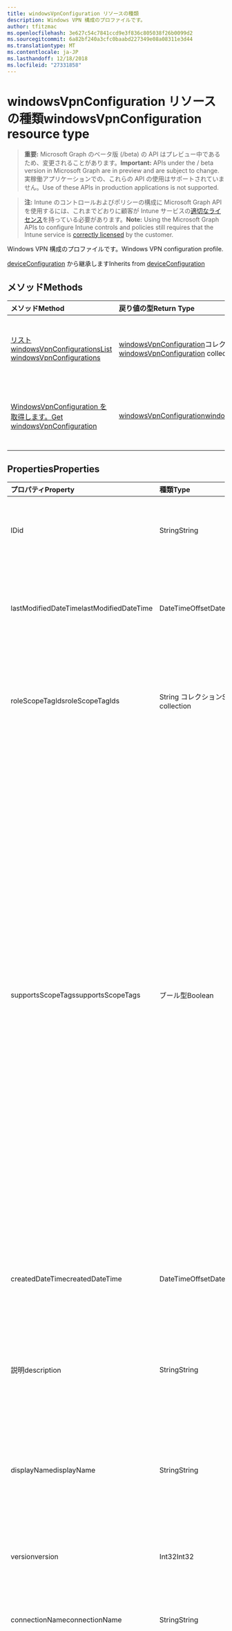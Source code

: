 ```yaml
---
title: windowsVpnConfiguration リソースの種類
description: Windows VPN 構成のプロファイルです。
author: tfitzmac
ms.openlocfilehash: 3e627c54c7841ccd9e3f836c805038f26b0099d2
ms.sourcegitcommit: 6a82bf240a3cfc0baabd227349e08a08311e3d44
ms.translationtype: MT
ms.contentlocale: ja-JP
ms.lasthandoff: 12/18/2018
ms.locfileid: "27331858"
---
```

# <a name="windowsvpnconfiguration-resource-type"></a><span data-ttu-id="dd0e5-103">windowsVpnConfiguration リソースの種類</span><span class="sxs-lookup"><span data-stu-id="dd0e5-103">windowsVpnConfiguration resource type</span></span>

> <span data-ttu-id="dd0e5-104">**重要:** Microsoft Graph のベータ版 (/beta) の API はプレビュー中であるため、変更されることがあります。</span><span class="sxs-lookup"><span data-stu-id="dd0e5-104">**Important:** APIs under the / beta version in Microsoft Graph are in preview and are subject to change.</span></span> <span data-ttu-id="dd0e5-105">実稼働アプリケーションでの、これらの API の使用はサポートされていません。</span><span class="sxs-lookup"><span data-stu-id="dd0e5-105">Use of these APIs in production applications is not supported.</span></span>

> <span data-ttu-id="dd0e5-106">**注:** Intune のコントロールおよびポリシーの構成に Microsoft Graph API を使用するには、これまでどおりに顧客が Intune サービスの[適切なライセンス](https://go.microsoft.com/fwlink/?linkid=839381)を持っている必要があります。</span><span class="sxs-lookup"><span data-stu-id="dd0e5-106">**Note:** Using the Microsoft Graph APIs to configure Intune controls and policies still requires that the Intune service is [correctly licensed](https://go.microsoft.com/fwlink/?linkid=839381) by the customer.</span></span>

<span data-ttu-id="dd0e5-107">Windows VPN 構成のプロファイルです。</span><span class="sxs-lookup"><span data-stu-id="dd0e5-107">Windows VPN configuration profile.</span></span>

<span data-ttu-id="dd0e5-108">[deviceConfiguration](../resources/intune-deviceconfig-deviceconfiguration.md) から継承します</span><span class="sxs-lookup"><span data-stu-id="dd0e5-108">Inherits from [deviceConfiguration](../resources/intune-deviceconfig-deviceconfiguration.md)</span></span>

## <a name="methods"></a><span data-ttu-id="dd0e5-109">メソッド</span><span class="sxs-lookup"><span data-stu-id="dd0e5-109">Methods</span></span>
|<span data-ttu-id="dd0e5-110">メソッド</span><span class="sxs-lookup"><span data-stu-id="dd0e5-110">Method</span></span>|<span data-ttu-id="dd0e5-111">戻り値の型</span><span class="sxs-lookup"><span data-stu-id="dd0e5-111">Return Type</span></span>|<span data-ttu-id="dd0e5-112">説明</span><span class="sxs-lookup"><span data-stu-id="dd0e5-112">Description</span></span>|
|:---|:---|:---|
|[<span data-ttu-id="dd0e5-113">リスト windowsVpnConfigurations</span><span class="sxs-lookup"><span data-stu-id="dd0e5-113">List windowsVpnConfigurations</span></span>](../api/intune-deviceconfig-windowsvpnconfiguration-list.md)|<span data-ttu-id="dd0e5-114">[windowsVpnConfiguration](../resources/intune-deviceconfig-windowsvpnconfiguration.md)コレクション</span><span class="sxs-lookup"><span data-stu-id="dd0e5-114">[windowsVpnConfiguration](../resources/intune-deviceconfig-windowsvpnconfiguration.md) collection</span></span>|<span data-ttu-id="dd0e5-115">[WindowsVpnConfiguration](../resources/intune-deviceconfig-windowsvpnconfiguration.md)オブジェクトのプロパティと関係を一覧表示します。</span><span class="sxs-lookup"><span data-stu-id="dd0e5-115">List properties and relationships of the [windowsVpnConfiguration](../resources/intune-deviceconfig-windowsvpnconfiguration.md) objects.</span></span>|
|[<span data-ttu-id="dd0e5-116">WindowsVpnConfiguration を取得します。</span><span class="sxs-lookup"><span data-stu-id="dd0e5-116">Get windowsVpnConfiguration</span></span>](../api/intune-deviceconfig-windowsvpnconfiguration-get.md)|[<span data-ttu-id="dd0e5-117">windowsVpnConfiguration</span><span class="sxs-lookup"><span data-stu-id="dd0e5-117">windowsVpnConfiguration</span></span>](../resources/intune-deviceconfig-windowsvpnconfiguration.md)|<span data-ttu-id="dd0e5-118">[WindowsVpnConfiguration](../resources/intune-deviceconfig-windowsvpnconfiguration.md)オブジェクトのプロパティと関係を参照してください。</span><span class="sxs-lookup"><span data-stu-id="dd0e5-118">Read properties and relationships of the [windowsVpnConfiguration](../resources/intune-deviceconfig-windowsvpnconfiguration.md) object.</span></span>|

## <a name="properties"></a><span data-ttu-id="dd0e5-119">Properties</span><span class="sxs-lookup"><span data-stu-id="dd0e5-119">Properties</span></span>
|<span data-ttu-id="dd0e5-120">プロパティ</span><span class="sxs-lookup"><span data-stu-id="dd0e5-120">Property</span></span>|<span data-ttu-id="dd0e5-121">種類</span><span class="sxs-lookup"><span data-stu-id="dd0e5-121">Type</span></span>|<span data-ttu-id="dd0e5-122">説明</span><span class="sxs-lookup"><span data-stu-id="dd0e5-122">Description</span></span>|
|:---|:---|:---|
|<span data-ttu-id="dd0e5-123">ID</span><span class="sxs-lookup"><span data-stu-id="dd0e5-123">id</span></span>|<span data-ttu-id="dd0e5-124">String</span><span class="sxs-lookup"><span data-stu-id="dd0e5-124">String</span></span>|<span data-ttu-id="dd0e5-125">エンティティのキー。</span><span class="sxs-lookup"><span data-stu-id="dd0e5-125">Key of the entity.</span></span> <span data-ttu-id="dd0e5-126">[deviceConfiguration](../resources/intune-deviceconfig-deviceconfiguration.md) から継承します</span><span class="sxs-lookup"><span data-stu-id="dd0e5-126">Inherited from [deviceConfiguration](../resources/intune-deviceconfig-deviceconfiguration.md)</span></span>|
|<span data-ttu-id="dd0e5-127">lastModifiedDateTime</span><span class="sxs-lookup"><span data-stu-id="dd0e5-127">lastModifiedDateTime</span></span>|<span data-ttu-id="dd0e5-128">DateTimeOffset</span><span class="sxs-lookup"><span data-stu-id="dd0e5-128">DateTimeOffset</span></span>|<span data-ttu-id="dd0e5-129">オブジェクトが最後に変更された DateTime。</span><span class="sxs-lookup"><span data-stu-id="dd0e5-129">DateTime the object was last modified.</span></span> <span data-ttu-id="dd0e5-130">[deviceConfiguration](../resources/intune-deviceconfig-deviceconfiguration.md) から継承します</span><span class="sxs-lookup"><span data-stu-id="dd0e5-130">Inherited from [deviceConfiguration](../resources/intune-deviceconfig-deviceconfiguration.md)</span></span>|
|<span data-ttu-id="dd0e5-131">roleScopeTagIds</span><span class="sxs-lookup"><span data-stu-id="dd0e5-131">roleScopeTagIds</span></span>|<span data-ttu-id="dd0e5-132">String コレクション</span><span class="sxs-lookup"><span data-stu-id="dd0e5-132">String collection</span></span>|<span data-ttu-id="dd0e5-133">このエンティティ インスタンスのスコープのタグのリストです。</span><span class="sxs-lookup"><span data-stu-id="dd0e5-133">List of Scope Tags for this Entity instance.</span></span> <span data-ttu-id="dd0e5-134">[deviceConfiguration](../resources/intune-deviceconfig-deviceconfiguration.md) から継承します</span><span class="sxs-lookup"><span data-stu-id="dd0e5-134">Inherited from [deviceConfiguration](../resources/intune-deviceconfig-deviceconfiguration.md)</span></span>|
|<span data-ttu-id="dd0e5-135">supportsScopeTags</span><span class="sxs-lookup"><span data-stu-id="dd0e5-135">supportsScopeTags</span></span>|<span data-ttu-id="dd0e5-136">ブール型</span><span class="sxs-lookup"><span data-stu-id="dd0e5-136">Boolean</span></span>|<span data-ttu-id="dd0e5-137">デバイスの構成を基になるスコープのタグの割り当てをサポートしているかどうかを示します。</span><span class="sxs-lookup"><span data-stu-id="dd0e5-137">Indicates whether or not the underlying Device Configuration supports the assignment of scope tags.</span></span> <span data-ttu-id="dd0e5-138">この値が false であり、エンティティをスコープ指定されたユーザーには表示されませんがある場合、ScopeTags プロパティに割り当てることは許可されていません。</span><span class="sxs-lookup"><span data-stu-id="dd0e5-138">Assigning to the ScopeTags property is not allowed when this value is false and entities will not be visible to scoped users.</span></span> <span data-ttu-id="dd0e5-139">これは、Silverlight で作成されたレガシ ポリシーに対して発生し、削除して、Azure ポータル内のポリシーを再作成することで解決できます。</span><span class="sxs-lookup"><span data-stu-id="dd0e5-139">This occurs for Legacy policies created in Silverlight and can be resolved by deleting and recreating the policy in the Azure Portal.</span></span> <span data-ttu-id="dd0e5-140">このプロパティは読み取りのみ可能です。</span><span class="sxs-lookup"><span data-stu-id="dd0e5-140">This property is read-only.</span></span> <span data-ttu-id="dd0e5-141">[deviceConfiguration](../resources/intune-deviceconfig-deviceconfiguration.md) から継承します</span><span class="sxs-lookup"><span data-stu-id="dd0e5-141">Inherited from [deviceConfiguration](../resources/intune-deviceconfig-deviceconfiguration.md)</span></span>|
|<span data-ttu-id="dd0e5-142">createdDateTime</span><span class="sxs-lookup"><span data-stu-id="dd0e5-142">createdDateTime</span></span>|<span data-ttu-id="dd0e5-143">DateTimeOffset</span><span class="sxs-lookup"><span data-stu-id="dd0e5-143">DateTimeOffset</span></span>|<span data-ttu-id="dd0e5-144">オブジェクトが作成された DateTime。</span><span class="sxs-lookup"><span data-stu-id="dd0e5-144">DateTime the object was created.</span></span> <span data-ttu-id="dd0e5-145">[deviceConfiguration](../resources/intune-deviceconfig-deviceconfiguration.md) から継承します</span><span class="sxs-lookup"><span data-stu-id="dd0e5-145">Inherited from [deviceConfiguration](../resources/intune-deviceconfig-deviceconfiguration.md)</span></span>|
|<span data-ttu-id="dd0e5-146">説明</span><span class="sxs-lookup"><span data-stu-id="dd0e5-146">description</span></span>|<span data-ttu-id="dd0e5-147">String</span><span class="sxs-lookup"><span data-stu-id="dd0e5-147">String</span></span>|<span data-ttu-id="dd0e5-148">デバイス構成について管理者が提供した説明。</span><span class="sxs-lookup"><span data-stu-id="dd0e5-148">Admin provided description of the Device Configuration.</span></span> <span data-ttu-id="dd0e5-149">[deviceConfiguration](../resources/intune-deviceconfig-deviceconfiguration.md) から継承します</span><span class="sxs-lookup"><span data-stu-id="dd0e5-149">Inherited from [deviceConfiguration](../resources/intune-deviceconfig-deviceconfiguration.md)</span></span>|
|<span data-ttu-id="dd0e5-150">displayName</span><span class="sxs-lookup"><span data-stu-id="dd0e5-150">displayName</span></span>|<span data-ttu-id="dd0e5-151">String</span><span class="sxs-lookup"><span data-stu-id="dd0e5-151">String</span></span>|<span data-ttu-id="dd0e5-152">デバイス構成について管理者が指定した名前。</span><span class="sxs-lookup"><span data-stu-id="dd0e5-152">Admin provided name of the device configuration.</span></span> <span data-ttu-id="dd0e5-153">[deviceConfiguration](../resources/intune-deviceconfig-deviceconfiguration.md) から継承します</span><span class="sxs-lookup"><span data-stu-id="dd0e5-153">Inherited from [deviceConfiguration](../resources/intune-deviceconfig-deviceconfiguration.md)</span></span>|
|<span data-ttu-id="dd0e5-154">version</span><span class="sxs-lookup"><span data-stu-id="dd0e5-154">version</span></span>|<span data-ttu-id="dd0e5-155">Int32</span><span class="sxs-lookup"><span data-stu-id="dd0e5-155">Int32</span></span>|<span data-ttu-id="dd0e5-156">デバイス構成のバージョン。</span><span class="sxs-lookup"><span data-stu-id="dd0e5-156">Version of the device configuration.</span></span> <span data-ttu-id="dd0e5-157">[deviceConfiguration](../resources/intune-deviceconfig-deviceconfiguration.md) から継承します</span><span class="sxs-lookup"><span data-stu-id="dd0e5-157">Inherited from [deviceConfiguration](../resources/intune-deviceconfig-deviceconfiguration.md)</span></span>|
|<span data-ttu-id="dd0e5-158">connectionName</span><span class="sxs-lookup"><span data-stu-id="dd0e5-158">connectionName</span></span>|<span data-ttu-id="dd0e5-159">String</span><span class="sxs-lookup"><span data-stu-id="dd0e5-159">String</span></span>|<span data-ttu-id="dd0e5-160">接続名がユーザーに表示されます。</span><span class="sxs-lookup"><span data-stu-id="dd0e5-160">Connection name displayed to the user.</span></span>|
|<span data-ttu-id="dd0e5-161">サーバー</span><span class="sxs-lookup"><span data-stu-id="dd0e5-161">servers</span></span>|<span data-ttu-id="dd0e5-162">[vpnServer](../resources/intune-deviceconfig-vpnserver.md)コレクション</span><span class="sxs-lookup"><span data-stu-id="dd0e5-162">[vpnServer](../resources/intune-deviceconfig-vpnserver.md) collection</span></span>|<span data-ttu-id="dd0e5-163">ネットワーク上の VPN サーバーの一覧です。</span><span class="sxs-lookup"><span data-stu-id="dd0e5-163">List of VPN Servers on the network.</span></span> <span data-ttu-id="dd0e5-164">エンド ・ ユーザーがこれらのネットワークの場所にアクセスできることを確認します。</span><span class="sxs-lookup"><span data-stu-id="dd0e5-164">Make sure end users can access these network locations.</span></span> <span data-ttu-id="dd0e5-165">このコレクションには、最大で 500 個の要素を含めることができます。</span><span class="sxs-lookup"><span data-stu-id="dd0e5-165">This collection can contain a maximum of 500 elements.</span></span>|
|<span data-ttu-id="dd0e5-166">customXml</span><span class="sxs-lookup"><span data-stu-id="dd0e5-166">customXml</span></span>|<span data-ttu-id="dd0e5-167">Binary</span><span class="sxs-lookup"><span data-stu-id="dd0e5-167">Binary</span></span>|<span data-ttu-id="dd0e5-168">VPN 接続を構成するユーザー設定の XML コマンドです。</span><span class="sxs-lookup"><span data-stu-id="dd0e5-168">Custom XML commands that configures the VPN connection.</span></span> <span data-ttu-id="dd0e5-169">(UTF8 でエンコードされたバイト配列)</span><span class="sxs-lookup"><span data-stu-id="dd0e5-169">(UTF8 encoded byte array)</span></span>|

## <a name="relationships"></a><span data-ttu-id="dd0e5-170">リレーションシップ</span><span class="sxs-lookup"><span data-stu-id="dd0e5-170">Relationships</span></span>
|<span data-ttu-id="dd0e5-171">リレーションシップ</span><span class="sxs-lookup"><span data-stu-id="dd0e5-171">Relationship</span></span>|<span data-ttu-id="dd0e5-172">型</span><span class="sxs-lookup"><span data-stu-id="dd0e5-172">Type</span></span>|<span data-ttu-id="dd0e5-173">説明</span><span class="sxs-lookup"><span data-stu-id="dd0e5-173">Description</span></span>|
|:---|:---|:---|
|<span data-ttu-id="dd0e5-174">groupAssignments</span><span class="sxs-lookup"><span data-stu-id="dd0e5-174">groupAssignments</span></span>|<span data-ttu-id="dd0e5-175">[deviceConfigurationGroupAssignment](../resources/intune-deviceconfig-deviceconfigurationgroupassignment.md)コレクション</span><span class="sxs-lookup"><span data-stu-id="dd0e5-175">[deviceConfigurationGroupAssignment](../resources/intune-deviceconfig-deviceconfigurationgroupassignment.md) collection</span></span>|<span data-ttu-id="dd0e5-176">デバイスの構成プロファイルのグループ割り当てのリストです。</span><span class="sxs-lookup"><span data-stu-id="dd0e5-176">The list of group assignments for the device configuration profile.</span></span> <span data-ttu-id="dd0e5-177">[deviceConfiguration](../resources/intune-deviceconfig-deviceconfiguration.md) から継承します</span><span class="sxs-lookup"><span data-stu-id="dd0e5-177">Inherited from [deviceConfiguration](../resources/intune-deviceconfig-deviceconfiguration.md)</span></span>|
|<span data-ttu-id="dd0e5-178">assignments</span><span class="sxs-lookup"><span data-stu-id="dd0e5-178">assignments</span></span>|<span data-ttu-id="dd0e5-179">[deviceConfigurationAssignment](../resources/intune-deviceconfig-deviceconfigurationassignment.md) コレクション</span><span class="sxs-lookup"><span data-stu-id="dd0e5-179">[deviceConfigurationAssignment](../resources/intune-deviceconfig-deviceconfigurationassignment.md) collection</span></span>|<span data-ttu-id="dd0e5-180">デバイスの構成プロファイルの割り当てのリスト。</span><span class="sxs-lookup"><span data-stu-id="dd0e5-180">The list of assignments for the device configuration profile.</span></span> <span data-ttu-id="dd0e5-181">[deviceConfiguration](../resources/intune-deviceconfig-deviceconfiguration.md) から継承します</span><span class="sxs-lookup"><span data-stu-id="dd0e5-181">Inherited from [deviceConfiguration](../resources/intune-deviceconfig-deviceconfiguration.md)</span></span>|
|<span data-ttu-id="dd0e5-182">deviceStatuses</span><span class="sxs-lookup"><span data-stu-id="dd0e5-182">deviceStatuses</span></span>|<span data-ttu-id="dd0e5-183">[deviceConfigurationDeviceStatus](../resources/intune-deviceconfig-deviceconfigurationdevicestatus.md) コレクション</span><span class="sxs-lookup"><span data-stu-id="dd0e5-183">[deviceConfigurationDeviceStatus](../resources/intune-deviceconfig-deviceconfigurationdevicestatus.md) collection</span></span>|<span data-ttu-id="dd0e5-184">デバイスごとのデバイス構成のインストール状況。</span><span class="sxs-lookup"><span data-stu-id="dd0e5-184">Device configuration installation status by device.</span></span> <span data-ttu-id="dd0e5-185">[deviceConfiguration](../resources/intune-deviceconfig-deviceconfiguration.md) から継承します</span><span class="sxs-lookup"><span data-stu-id="dd0e5-185">Inherited from [deviceConfiguration](../resources/intune-deviceconfig-deviceconfiguration.md)</span></span>|
|<span data-ttu-id="dd0e5-186">userStatuses</span><span class="sxs-lookup"><span data-stu-id="dd0e5-186">userStatuses</span></span>|<span data-ttu-id="dd0e5-187">[deviceConfigurationUserStatus](../resources/intune-deviceconfig-deviceconfigurationuserstatus.md) コレクション</span><span class="sxs-lookup"><span data-stu-id="dd0e5-187">[deviceConfigurationUserStatus](../resources/intune-deviceconfig-deviceconfigurationuserstatus.md) collection</span></span>|<span data-ttu-id="dd0e5-188">ユーザーごとのデバイス構成のインストール状態です。</span><span class="sxs-lookup"><span data-stu-id="dd0e5-188">Device configuration installation status by user.</span></span> <span data-ttu-id="dd0e5-189">[deviceConfiguration](../resources/intune-deviceconfig-deviceconfiguration.md) から継承します</span><span class="sxs-lookup"><span data-stu-id="dd0e5-189">Inherited from [deviceConfiguration](../resources/intune-deviceconfig-deviceconfiguration.md)</span></span>|
|<span data-ttu-id="dd0e5-190">deviceStatusOverview</span><span class="sxs-lookup"><span data-stu-id="dd0e5-190">deviceStatusOverview</span></span>|[<span data-ttu-id="dd0e5-191">deviceConfigurationDeviceOverview</span><span class="sxs-lookup"><span data-stu-id="dd0e5-191">deviceConfigurationDeviceOverview</span></span>](../resources/intune-deviceconfig-deviceconfigurationdeviceoverview.md)|<span data-ttu-id="dd0e5-192">デバイス構成のデバイス状態の概要 ([deviceConfiguration](../resources/intune-deviceconfig-deviceconfiguration.md) から継承)</span><span class="sxs-lookup"><span data-stu-id="dd0e5-192">Device Configuration devices status overview Inherited from [deviceConfiguration](../resources/intune-deviceconfig-deviceconfiguration.md)</span></span>|
|<span data-ttu-id="dd0e5-193">userStatusOverview</span><span class="sxs-lookup"><span data-stu-id="dd0e5-193">userStatusOverview</span></span>|[<span data-ttu-id="dd0e5-194">deviceConfigurationUserOverview</span><span class="sxs-lookup"><span data-stu-id="dd0e5-194">deviceConfigurationUserOverview</span></span>](../resources/intune-deviceconfig-deviceconfigurationuseroverview.md)|<span data-ttu-id="dd0e5-195">デバイス構成のユーザー状態の概要 ([deviceConfiguration](../resources/intune-deviceconfig-deviceconfiguration.md) から継承)</span><span class="sxs-lookup"><span data-stu-id="dd0e5-195">Device Configuration users status overview Inherited from [deviceConfiguration](../resources/intune-deviceconfig-deviceconfiguration.md)</span></span>|
|<span data-ttu-id="dd0e5-196">deviceSettingStateSummaries</span><span class="sxs-lookup"><span data-stu-id="dd0e5-196">deviceSettingStateSummaries</span></span>|<span data-ttu-id="dd0e5-197">[settingStateDeviceSummary](../resources/intune-deviceconfig-settingstatedevicesummary.md) コレクション</span><span class="sxs-lookup"><span data-stu-id="dd0e5-197">[settingStateDeviceSummary](../resources/intune-deviceconfig-settingstatedevicesummary.md) collection</span></span>|<span data-ttu-id="dd0e5-198">デバイス構成設定状態のデバイスの要約 ([deviceConfiguration](../resources/intune-deviceconfig-deviceconfiguration.md) から継承)</span><span class="sxs-lookup"><span data-stu-id="dd0e5-198">Device Configuration Setting State Device Summary Inherited from [deviceConfiguration](../resources/intune-deviceconfig-deviceconfiguration.md)</span></span>|

## <a name="json-representation"></a><span data-ttu-id="dd0e5-199">JSON 表記</span><span class="sxs-lookup"><span data-stu-id="dd0e5-199">JSON Representation</span></span>
<span data-ttu-id="dd0e5-200">以下は、リソースの JSON 表記です。</span><span class="sxs-lookup"><span data-stu-id="dd0e5-200">Here is a JSON representation of the resource.</span></span>
<!-- {
  "blockType": "resource",
  "keyProperty": "id",
  "@odata.type": "microsoft.graph.windowsVpnConfiguration"
}
-->
``` json
{
  "@odata.type": "#microsoft.graph.windowsVpnConfiguration",
  "id": "String (identifier)",
  "lastModifiedDateTime": "String (timestamp)",
  "roleScopeTagIds": [
    "String"
  ],
  "supportsScopeTags": true,
  "createdDateTime": "String (timestamp)",
  "description": "String",
  "displayName": "String",
  "version": 1024,
  "connectionName": "String",
  "servers": [
    {
      "@odata.type": "microsoft.graph.vpnServer",
      "description": "String",
      "address": "String",
      "isDefaultServer": true
    }
  ],
  "customXml": "binary"
}
```





